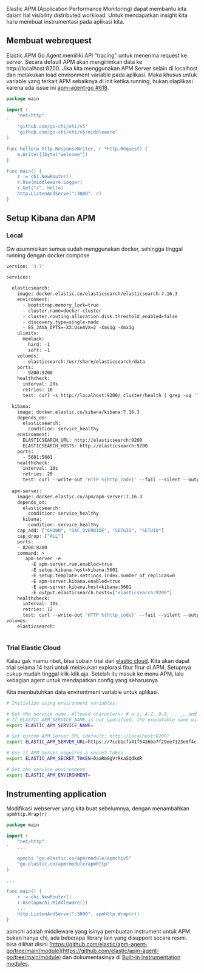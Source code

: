

Elastic APM (Application Performance Monitoring) dapat membantu kita dalam hal visibility distributed workload.
Untuk mendapatkan insight kita haru membuat instrumentasi pada aplikasi kita.

## Membuat webrequest

Elastic APM Go Agent memiliki API "tracing" untuk menerima request ke server.
Secara default APM akan mengirimkan data ke http://localhost:8200. 
Jika kita menggunakan APM Server selain di localhost dan melakukan load environment variable pada aplikasi.
Maka khusus untuk variable yang terkait APM sebaiknya di init ketika running, bukan diaplikasi karena ada issue ini [apm-agent-go #618](https://github.com/elastic/apm-agent-go/issues/618).

```go
package main

import (
	"net/http"
`
	"github.com/go-chi/chi/v5"
	"github.com/go-chi/chi/v5/middleware"
)

func hello(w http.ResponseWriter, r *http.Request) {
	w.Write([]byte("welcome"))
}

func main() {
	r := chi.NewRouter()
	r.Use(middleware.Logger)
	r.Get("/", hello)
	http.ListenAndServe(":3000", r)
}
```

## Setup Kibana dan APM

### Local

Gw asummsikan semua sudah menggunakan docker, sehingga tinggal running dengan docker compose

```Dockerfile
version: '3.7'

services:

  elasticsearch:
    image: docker.elastic.co/elasticsearch/elasticsearch:7.16.3
    environment:
      - bootstrap.memory_lock=true
      - cluster.name=docker-cluster
      - cluster.routing.allocation.disk.threshold_enabled=false
      - discovery.type=single-node
      - ES_JAVA_OPTS=-XX:UseAVX=2 -Xms1g -Xmx1g
    ulimits:
      memlock:
        hard: -1
        soft: -1
    volumes:
      - elasticsearch:/usr/share/elasticsearch/data
    ports:
      - 9200:9200
    healthcheck:
      interval: 20s
      retries: 10
      test: curl -s http://localhost:9200/_cluster/health | grep -vq '"status":"red"'

  kibana:
    image: docker.elastic.co/kibana/kibana:7.16.3
    depends_on:
      elasticsearch:
        condition: service_healthy
    environment:
      ELASTICSEARCH_URL: http://elasticsearch:9200
      ELASTICSEARCH_HOSTS: http://elasticsearch:9200
    ports:
      - 5601:5601
    healthcheck:
      interval: 10s
      retries: 20
      test: curl --write-out 'HTTP %{http_code}' --fail --silent --output /dev/null http://localhost:5601/api/status
  
  apm-server:
    image: docker.elastic.co/apm/apm-server:7.16.3
    depends_on:
      elasticsearch:
        condition: service_healthy
      kibana:
        condition: service_healthy
    cap_add: ["CHOWN", "DAC_OVERRIDE", "SETGID", "SETUID"]
    cap_drop: ["ALL"]
    ports:
    - 8200:8200
    command: >
       apm-server -e
         -E apm-server.rum.enabled=true
         -E setup.kibana.host=kibana:5601
         -E setup.template.settings.index.number_of_replicas=0
         -E apm-server.kibana.enabled=true
         -E apm-server.kibana.host=kibana:5601
         -E output.elasticsearch.hosts=["elasticsearch:9200"]
    healthcheck:
      interval: 10s
      retries: 12
      test: curl --write-out 'HTTP %{http_code}' --fail --silent --output /dev/null http://localhost:8200/
volumes:
	elasticsearch:
	
```

### Trial Elastic Cloud 

Kalau gak mamu ribet, bisa cobain trial dari [elastic cloud](https://www.elastic.co/cloud/). Kita akan dapat trial selama 14 hari untuk melakukan explorasi fitur firur di APM. Setupnya cukup mudah tinggal klik-klik aja.
Setelah itu masuk ke menu APM, lalu kebagian agent untuk mendapatkan config yang seharusnya.

Kita membutuhkan data environtment variable untuk aplikasi.

```bash
# Initialize using environment variables:

# Set the service name. Allowed characters: # a-z, A-Z, 0-9, -, _, and space.
# If ELASTIC_APM_SERVICE_NAME is not specified, the executable name will be used.
export ELASTIC_APM_SERVICE_NAME=

# Set custom APM Server URL (default: http://localhost:8200)
export ELASTIC_APM_SERVER_URL=https://7ccb1cfa41f5426ba7f29ee7123e8f4c.apm.us-central1.gcp.cloud.es.io:443

# Use if APM Server requires a secret token
export ELASTIC_APM_SECRET_TOKEN=0aaRb0gVrRkaSQdkdR

# Set the service environment
export ELASTIC_APM_ENVIRONMENT=
```

## Instrumenting application

Modifikasi webserver yang kita buat sebelumnya, dengan menambahkan `apmhttp.Wrap(r)`

```go
package main

import (
	"net/http"
`	...

	apmchi "go.elastic.co/apm/module/apmchiv5"
	"go.elastic.co/apm/module/apmhttp"
)

...

func main() {
	r := chi.NewRouter()
	r.Use(apmchi.Middleware())
	...
	http.ListenAndServe(":3000", apmhttp.Wrap(r))
}
```

apmchi adalah middleware yang isinya pembuatan instrument untuk APM.
bukan hanya chi, ada beberapa library lain yang disupport secara resmi.
bisa dilihat disini [https://github.com/elastic/apm-agent-go/tree/main/module](https://github.com/elastic/apm-agent-go/tree/main/module) dan dokumentasinya di [Built-in instrumentation modules](https://www.elastic.co/guide/en/apm/agent/go/master/builtin-modules.html).


